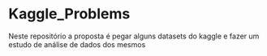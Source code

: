 # Kaggle_Problems
Neste repositório a proposta é pegar alguns datasets do kaggle e fazer um estudo de análise de dados dos mesmos
